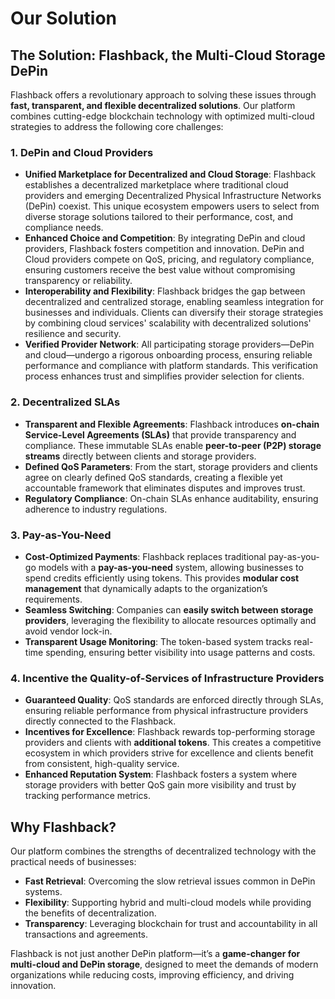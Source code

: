# Our Solution

## **The Solution: Flashback, the Multi-Cloud Storage DePin**

Flashback offers a revolutionary approach to solving these issues through **fast, transparent, and flexible decentralized solutions**. Our platform combines cutting-edge blockchain technology with optimized multi-cloud strategies to address the following core challenges:

### **1. DePin and Cloud Providers**

* **Unified Marketplace for Decentralized and Cloud Storage**: Flashback establishes a decentralized marketplace where traditional cloud providers and emerging Decentralized Physical Infrastructure Networks (DePin) coexist. This unique ecosystem empowers users to select from diverse storage solutions tailored to their performance, cost, and compliance needs.
* **Enhanced Choice and Competition**: By integrating DePin and cloud providers, Flashback fosters competition and innovation. DePin and Cloud providers compete on QoS, pricing, and regulatory compliance, ensuring customers receive the best value without compromising transparency or reliability.
* **Interoperability and Flexibility**: Flashback bridges the gap between decentralized and centralized storage, enabling seamless integration for businesses and individuals. Clients can diversify their storage strategies by combining cloud services' scalability with decentralized solutions' resilience and security.
* **Verified Provider Network**: All participating storage providers—DePin and cloud—undergo a rigorous onboarding process, ensuring reliable performance and compliance with platform standards. This verification process enhances trust and simplifies provider selection for clients.

### **2. Decentralized SLAs**

* **Transparent and Flexible Agreements**: Flashback introduces **on-chain Service-Level Agreements (SLAs)** that provide transparency and compliance. These immutable SLAs enable **peer-to-peer (P2P) storage streams** directly between clients and storage providers.
* **Defined QoS Parameters**: From the start, storage providers and clients agree on clearly defined QoS standards, creating a flexible yet accountable framework that eliminates disputes and improves trust.
* **Regulatory Compliance**: On-chain SLAs enhance auditability, ensuring adherence to industry regulations.

### **3. Pay-as-You-Need**

* **Cost-Optimized Payments**: Flashback replaces traditional pay-as-you-go models with a **pay-as-you-need** system, allowing businesses to spend credits efficiently using tokens. This provides **modular cost management** that dynamically adapts to the organization’s requirements.
* **Seamless Switching**: Companies can **easily switch between storage providers**, leveraging the flexibility to allocate resources optimally and avoid vendor lock-in.
* **Transparent Usage Monitoring**: The token-based system tracks real-time spending, ensuring better visibility into usage patterns and costs.

### **4. Incentive the Quality-of-Services of Infrastructure Providers**

* **Guaranteed Quality**: QoS standards are enforced directly through SLAs, ensuring reliable performance from physical infrastructure providers directly connected to the Flashback.
* **Incentives for Excellence**: Flashback rewards top-performing storage providers and clients with **additional tokens**. This creates a competitive ecosystem in which providers strive for excellence and clients benefit from consistent, high-quality service.
* **Enhanced Reputation System**: Flashback fosters a system where storage providers with better QoS gain more visibility and trust by tracking performance metrics.

## **Why Flashback?**

Our platform combines the strengths of decentralized technology with the practical needs of businesses:

* **Fast Retrieval**: Overcoming the slow retrieval issues common in DePin systems.
* **Flexibility**: Supporting hybrid and multi-cloud models while providing the benefits of decentralization.
* **Transparency**: Leveraging blockchain for trust and accountability in all transactions and agreements.

Flashback is not just another DePin platform—it’s a **game-changer for multi-cloud and DePin storage**, designed to meet the demands of modern organizations while reducing costs, improving efficiency, and driving innovation.
